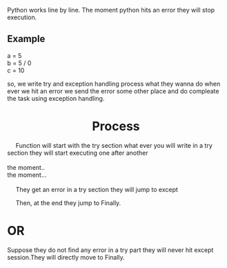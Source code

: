
<p>Python works line by line. The moment python hits an error they will stop execution.</p>

<h2>Example</h2>
<p> a = 5 <br> b = 5 / 0 <br> c = 10</p>
<p>so, we write try and exception handling process what they wanna do when ever we hit an error we send the error some other place and do compleate the task using exception handling.</p>

<h1><center>Process</center></h1>

<p>&nbsp;&nbsp;&nbsp;&nbsp;&nbsp;Function will start with the try section what ever you will write in a try section they will start executing one after another 
  <br><br> the moment..
  <br>the moment...
  <br><br>&nbsp;&nbsp;&nbsp;&nbsp;&nbsp;They get an error in a try section they will jump to except</p>
<p>&nbsp;&nbsp;&nbsp;&nbsp;&nbsp;Then, at the end they jump to Finally.</p>

<p><h1>OR</h1></p>

<p>Suppose they do not find any error in a try part they will never hit except session.They will directly move to Finally.</p>
